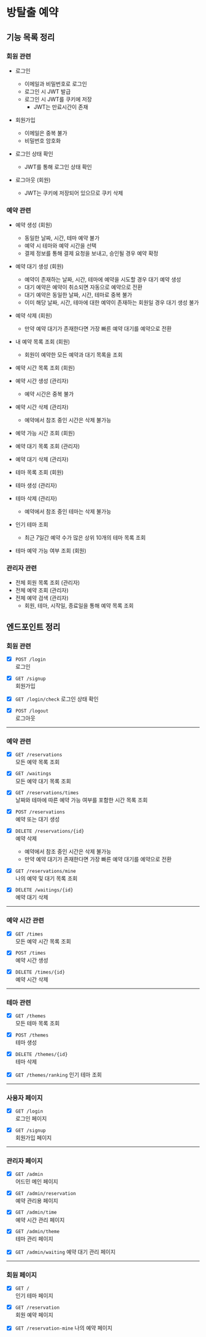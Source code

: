 # 방탈출 예약

## 기능 목록 정리

### 회원 관련

- 로그인
    - 이메일과 비밀번호로 로그인
    - 로그인 시 JWT 발급
    - 로그인 시 JWT를 쿠키에 저장
        - JWT는 만료시간이 존재

- 회원가입
    - 이메일은 중복 불가
    - 비밀번호 암호화

- 로그인 상태 확인
    - JWT를 통해 로그인 상태 확인

- 로그아웃 (회원)
    - JWT는 쿠키에 저장되어 있으므로 쿠키 삭제

### 예약 관련

- 예약 생성 (회원)
    - 동일한 날짜, 시간, 테마 예약 불가
    - 예약 시 테마와 예약 시간을 선택
    - 결제 정보를 통해 결제 요청을 보내고, 승인될 경우 예약 확정

- 예약 대기 생성 (회원)
    - 예약이 존재하는 날짜, 시간, 테마에 예약을 시도할 경우 대기 예약 생성
    - 대기 예약은 예약이 취소되면 자동으로 예약으로 전환
    - 대기 예약은 동일한 날짜, 시간, 테마로 중복 불가
    - 이미 해당 날짜, 시간, 테마에 대한 예약이 존재하는 회원일 경우 대기 생성 불가

- 예약 삭제 (회원)
    - 만약 예약 대기가 존재한다면 가장 빠른 예약 대기를 예약으로 전환

- 내 예약 목록 조회 (회원)
    - 회원이 예약한 모든 예약과 대기 목록을 조회

- 예약 시간 목록 조회 (회원)

- 예약 시간 생성 (관리자)
    - 예약 시간은 중복 불가

- 예약 시간 삭제 (관리자)
    - 예약에서 참조 중인 시간은 삭제 불가능

- 예약 가능 시간 조회 (회원)

- 예약 대기 목록 조회 (관리자)

- 예약 대기 삭제 (관리자)

- 테마 목록 조회 (회원)

- 테마 생성 (관리자)

- 테마 삭제 (관리자)
    - 예약에서 참조 중인 테마는 삭제 불가능

- 인기 테마 조회
    - 최근 7일간 예약 수가 많은 상위 10개의 테마 목록 조회

- 테마 예약 가능 여부 조회 (회원)

### 관리자 관련

- 전체 회원 목록 조회 (관리자)
- 전체 예약 조회 (관리자)
- 전체 예약 검색 (관리자)
    - 회원, 테마, 시작일, 종료일을 통해 예약 목록 조회

## 엔드포인트 정리

### 회원 관련

- [x] `POST /login`  
  로그인


- [x] `GET /signup`  
  회원가입


- [x] `GET /login/check`
  로그인 상태 확인


- [x] `POST /logout`  
  로그아웃

---

### 예약 관련

- [x] `GET /reservations`  
  모든 예약 목록 조회

- [x] `GET /waitings`  
  모든 예약 대기 목록 조회

- [x] `GET /reservations/times`  
  날짜와 테마에 따른 예약 가능 여부를 포함한 시간 목록 조회


- [x] `POST /reservations`  
  예약 또는 대기 생성


- [x] `DELETE /reservations/{id}`  
  예약 삭제
    - 예약에서 참조 중인 시간은 삭제 불가능
    - 만약 예약 대기가 존재한다면 가장 빠른 예약 대기를 예약으로 전환


- [x] `GET /reservations/mine`  
  나의 예약 및 대기 목록 조회


- [x] `DELETE /waitings/{id}`  
  예약 대기 삭제

---

### 예약 시간 관련

- [x] `GET /times`  
  모든 예약 시간 목록 조회


- [x] `POST /times`  
  예약 시간 생성


- [x] `DELETE /times/{id}`  
  예약 시간 삭제

---

### 테마 관련

- [x] `GET /themes`  
  모든 테마 목록 조회


- [x] `POST /themes`  
  테마 생성


- [x] `DELETE /themes/{id}`  
  테마 삭제


- [x] `GET /themes/ranking`
  인기 테마 조회

  
---

### 사용자 페이지

- [x] `GET /login`  
  로그인 페이지


- [x] `GET /signup`  
  회원가입 페이지

---

### 관리자 페이지

- [x] `GET /admin`  
  어드민 메인 페이지


- [x] `GET /admin/reservation`  
  예약 관리용 페이지


- [x] `GET /admin/time`  
  예약 시간 관리 페이지


- [x] `GET /admin/theme`  
  테마 관리 페이지


- [x] `GET /admin/waiting`
  예약 대기 관리 페이지

---

### 회원 페이지

- [x] `GET /`  
  인기 테마 페이지


- [x] `GET /reservation`  
  회원 예약 페이지


- [x] `GET /reservation-mine`
  나의 예약 페이지
